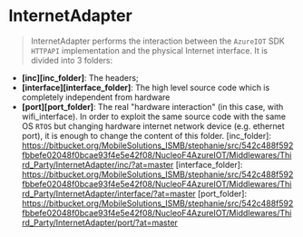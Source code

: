 # InternetAdapter
> InternetAdapter performs the interaction between the `AzureIOT` SDK `HTTPAPI` implementation and the physical Internet interface. It is divided into 3 folders:
- **[inc][inc_folder]**: The headers;
- **[interface][interface_folder]**: The high level source code which is completely independent from hardware
- **[port][port_folder]**: The real "hardware interaction" (in this case, with wifi_interface). In order to exploit the same source code with the same OS `RTOS` but changing hardware internet network device (e.g. ethernet port), 
it is enough to change the content of this folder. 
[inc_folder]: https://bitbucket.org/MobileSolutions_ISMB/stephanie/src/542c488f592fbbefe02048f0bcae93f4e5e42f08/NucleoF4AzureIOT/Middlewares/Third_Party/InternetAdapter/inc/?at=master
[interface_folder]: https://bitbucket.org/MobileSolutions_ISMB/stephanie/src/542c488f592fbbefe02048f0bcae93f4e5e42f08/NucleoF4AzureIOT/Middlewares/Third_Party/InternetAdapter/interface/?at=master
[port_folder]: https://bitbucket.org/MobileSolutions_ISMB/stephanie/src/542c488f592fbbefe02048f0bcae93f4e5e42f08/NucleoF4AzureIOT/Middlewares/Third_Party/InternetAdapter/port/?at=master